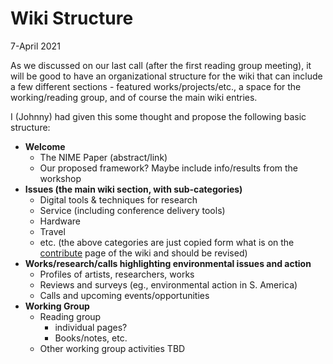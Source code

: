 # Wiki Structure

7-April 2021

As we discussed on our last call (after the first reading group meeting), it will be good to have an organizational structure for the wiki that can include a few different sections - featured works/projects/etc., a space for the working/reading group, and of course the main wiki entries. 

I (Johnny) had given this some thought and propose the following basic structure: 

- **Welcome**
  - The NIME Paper (abstract/link)
  - Our proposed framework? Maybe include info/results from the workshop
- **Issues (the main wiki section, with sub-categories)**
  - Digital tools & techniques for research
  - Service (including conference delivery tools)
  - Hardware
  - Travel
  - etc. (the above categories are just copied form what is on the [contribute](/contribute/README.md) page of the wiki and should be revised)
- **Works/research/calls highlighting environmental issues and action**
  - Profiles of artists, researchers, works
  - Reviews and surveys (eg., environmental action in S. America)
  - Calls and upcoming events/opportunities
- **Working Group**
  - Reading group
    - individual pages? 
    - Books/notes, etc.
  - Other working group activities TBD
